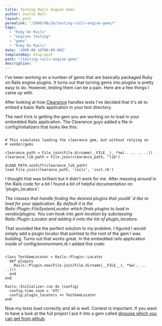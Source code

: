 ```yaml
---
title: Testing Rails Engine Gems
author: Justin Ball
layout: post
permalink: "/2009/06/16/testing-rails-engine-gems/"
tags:
  - "Ruby On Rails"
  - "engines testing"
  - "gems"
  - "Ruby On Rails"
date: '2009-06-16T06:00:00Z'
templateKey: blog-post
path: "/testing-rails-engine-gems"
description: ''
---
```


I've been working on a number of gems that are basically packaged Ruby on Rails engine plugins.  It turns out that turning gems into plugins is pretty easy to do.  However, testing them can be a pain.  Here are a few things I came up with.

After looking at how <a href="http://giantrobots.thoughtbot.com/2009/2/9/clearance-rails-authentication-for-developers-who-write-tests">Clearance</a> handles tests I've decided that it's ok to embed a basic Rails application in your test directory.

The next trick is getting the gem you are working on to load in your embedded Rails application.  The Clearance guys added a file in config/initializers that looks like this:

<pre><code class="ruby">
# This simulates loading the clearance gem, but without relying on
# vendor/gems

clearance_path = File.join(File.dirname(__FILE__), *%w(.. .. .. ..))
clearance_lib_path = File.join(clearance_path, "lib")

$LOAD_PATH.unshift(clearance_lib_path)
load File.join(clearance_path, 'rails', 'init.rb')
</pre></code>

I thought that was brilliant but it didn't work for me.  After messing around in the Rails code for a bit I found a bit of helpful documentation on 'plugin_locators':

<i>
The classes that handle finding the desired plugins that youâ€˜d like to load for your application. By default it is the Rails::Plugin::FileSystemLocator which finds plugins to load in vendor/plugins. You can hook into gem location by subclassing Rails::Plugin::Locator and adding it onto the list of plugin_locators.
</i>

That sounded like the perfect solution to my problem.  I figured I would simply add a plugin locator that pointed to the root of the gem I was building.  Turns out that works great.  In the embedded rails application inside of config/environment.rb I added this code:

<pre><code class="ruby">
class TestGemLocator < Rails::Plugin::Locator
  def plugins
    Rails::Plugin.new(File.join(File.dirname(__FILE__), *%w(.. .. ..)))
  end
end

Rails::Initializer.run do |config|
  config.time_zone = 'UTC'
  config.plugin_locators << TestGemLocator
end
</pre></code>

Now my tests load correctly and all is well.  Context is important.  If you want to have a look at the full project I put it into a gem called <a href="http://github.com/jbasdf/disguise/tree/master">disguise which you can get from github</a>.



